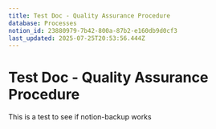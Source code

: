 ```yaml
---
title: Test Doc - Quality Assurance Procedure
database: Processes
notion_id: 23880979-7b42-800a-87b2-e160db9d0cf3
last_updated: 2025-07-25T20:53:56.444Z
---
```


# Test Doc - Quality Assurance Procedure


This is a test to see if notion-backup works

